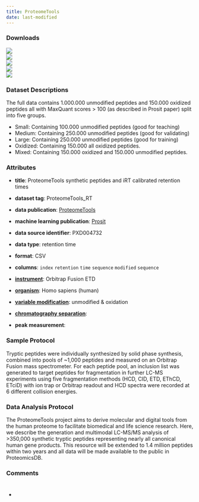```yaml
---
title: ProteomeTools
date: last-modified
---
```


### Downloads
[![](https://img.shields.io/badge/download-small%20dataset-008080?style=flat-square)](https://github.com/ProteomicsML/ProteomicsML/raw/main/datasets/retentiontime/ProteomeTools/Small.csv.gz)<br>
[![](https://img.shields.io/badge/download-medium%20dataset-008080?style=flat-square)](https://github.com/ProteomicsML/ProteomicsML/raw/main/datasets/retentiontime/ProteomeTools/Medium.csv.gz)<br>
[![](https://img.shields.io/badge/download-large%20dataset-008080?style=flat-square)](hhttps://github.com/ProteomicsML/ProteomicsML/raw/main/datasets/retentiontime/ProteomeTools/Large.csv.gz)<br>
[![](https://img.shields.io/badge/download-mixed%20dataset-008080?style=flat-square)](https://github.com/ProteomicsML/ProteomicsML/raw/main/datasets/retentiontime/ProteomeTools/Mixed.csv.gz)<br>
[![](https://img.shields.io/badge/download-oxidation%20dataset-008080?style=flat-square)](https://github.com/ProteomicsML/ProteomicsML/raw/main/datasets/retentiontime/ProteomeTools/Oxidation.csv.gz)<br>

### Dataset Descriptions
The full data contains 1.000.000 unmodified peptides and 150.000 oxidized peptides all with MaxQuant scores > 100 (as described in Prosit paper) split into five groups. <br>
- Small: Containing 100.000 unmodified peptides (good for teaching) <br>
- Medium: Containing 250.000 unmodified peptides (good for validating) <br>
- Large: Containing 250.000 unmodified peptides (good for training) <br>
- Oxidized: Containing 150.000 all oxidized peptides. <br>
- Mixed: Containing 150.000 oxidized and 150.000 unmodified peptides. <br>

### Attributes
- **title**: ProteomeTools synthetic peptides and iRT calibrated retention times
- **dataset tag**: ProteomeTools_RT
- **data publication**: [ProteomeTools](https://doi.org/10.1038/nmeth.4153)
- **machine learning publication**: [Prosit](https://doi.org/10.1038/nmeth.4153)
- **data source identifier**: PXD004732 

- **data type**: retention time
- **format**: CSV
- **columns**: `index` `retention` `time` `sequence` `modified` `sequence`
- **[instrument]**: Orbitrap Fusion ETD
- **[organism]**: Homo sapiens (human)
- **[variable modification]**: unmodified & oxidation
- **[chromatography separation]**: <unknown>
- **peak measurement**: <unknown>

 
### Sample Protocol
Tryptic peptides were individually synthesized by solid
phase synthesis, combined into pools of ~1,000 peptides and measured on an Orbitrap
Fusion mass spectrometer. For each peptide pool, an inclusion list was generated to
target peptides for fragmentation in further LC-MS experiments using five
fragmentation methods (HCD, CID, ETD, EThCD, ETciD) with ion trap or Orbitrap
readout and HCD spectra were recorded at 6 different collision energies.

### Data Analysis Protocol
The ProteomeTools project aims to derive molecular and digital
tools from the human proteome to facilitate biomedical and life science research.
Here, we describe the generation and multimodal LC-MS/MS analysis of >350,000
synthetic tryptic peptides representing nearly all canonical human gene products. This
resource will be extended to 1.4 million peptides within two years and all data will be
made available to the public in ProteomicsDB.

### Comments
- #


[instrument]: https://www.ebi.ac.uk/ols/ontologies/ms/terms?iri=http%3A%2F%2Fpurl.obolibrary.org%2Fobo%2FMS_1000463
[organism]: https://www.ebi.ac.uk/ols/ontologies/ms/terms?iri=http%3A%2F%2Fpurl.obolibrary.org%2Fobo%2FOBI_0100026
[fixed modifications]: https://www.ebi.ac.uk/ols/ontologies/ms/terms?iri=http%3A%2F%2Fpurl.obolibrary.org%2Fobo%2FMS_1003021
[variable modification]: https://www.ebi.ac.uk/ols/ontologies/ms/terms?iri=http%3A%2F%2Fpurl.obolibrary.org%2Fobo%2FMS_1003022
[dissociation method]: https://www.ebi.ac.uk/ols/ontologies/ms/terms?iri=http%3A%2F%2Fpurl.obolibrary.org%2Fobo%2FMS_1000044
[collision energy]: https://www.ebi.ac.uk/ols/ontologies/ms/terms?iri=http%3A%2F%2Fpurl.obolibrary.org%2Fobo%2FMS_1000045 
[mass analyzer type]: https://www.ebi.ac.uk/ols/ontologies/ms/terms?iri=http%3A%2F%2Fpurl.obolibrary.org%2Fobo%2FMS_1000443&lang=en&viewMode=All&siblings=false
[chromatography separation]: https://www.ebi.ac.uk/ols/ontologies/ms/terms?iri=http%3A%2F%2Fpurl.obolibrary.org%2Fobo%2FMS_1002270&lang=en&viewMode=All&siblings=false
